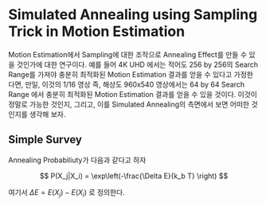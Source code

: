 # Simulated Annealing using Sampling Trick in Motion Estimation
Motion Estimation에서 Sampling에 대한 조작으로 Annealing Effect를 만들 수 있을 것인가에 대한 연구이다.
예를 들어 4K UHD 에서는 적어도 256 by 256의 Search Range를 가져야 충분히 최적화된 Motion Estimation 결과를 얻을 수 있다고 가정한다면,
만일, 이것의 1/16 영상 즉, 해상도 960x540 영상에서는 64 by 64 Search Range 에서 충분히 최적화된 Motion Estimation 결과를 얻을 수 있을 것이다. 
이것이 정말로 가능한 것인지, 그리고, 이를 Simulated Annealing의 측면에서 보면 어떠한 것인지를 생각해 보자.

## Simple Survey
Annealing Probabiliuty가 다음과 같다고 하자

$$
P(X_j|X_i) = \exp\left(-\frac{\Delta E}{k_b T} \right)
$$

여기서 $\Delta E = E(X_j) - E(X_i)$ 로 정의한다. 
